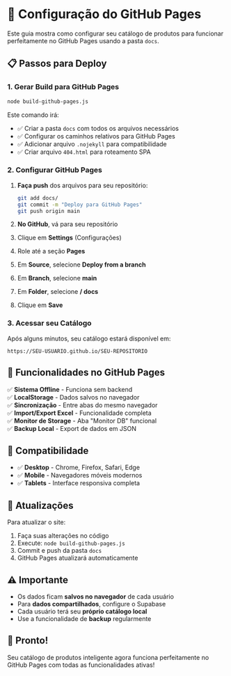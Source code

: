 # 🚀 Configuração do GitHub Pages

Este guia mostra como configurar seu catálogo de produtos para funcionar perfeitamente no GitHub Pages usando a pasta `docs`.

## 📋 Passos para Deploy

### 1. Gerar Build para GitHub Pages
```bash
node build-github-pages.js
```

Este comando irá:
- ✅ Criar a pasta `docs` com todos os arquivos necessários
- ✅ Configurar os caminhos relativos para GitHub Pages
- ✅ Adicionar arquivo `.nojekyll` para compatibilidade
- ✅ Criar arquivo `404.html` para roteamento SPA

### 2. Configurar GitHub Pages

1. **Faça push** dos arquivos para seu repositório:
   ```bash
   git add docs/
   git commit -m "Deploy para GitHub Pages"
   git push origin main
   ```

2. **No GitHub**, vá para seu repositório
3. Clique em **Settings** (Configurações)
4. Role até a seção **Pages**
5. Em **Source**, selecione **Deploy from a branch**
6. Em **Branch**, selecione **main**
7. Em **Folder**, selecione **/ docs**
8. Clique em **Save**

### 3. Acessar seu Catálogo

Após alguns minutos, seu catálogo estará disponível em:
```
https://SEU-USUARIO.github.io/SEU-REPOSITORIO
```

## 🎯 Funcionalidades no GitHub Pages

✅ **Sistema Offline** - Funciona sem backend  
✅ **LocalStorage** - Dados salvos no navegador  
✅ **Sincronização** - Entre abas do mesmo navegador  
✅ **Import/Export Excel** - Funcionalidade completa  
✅ **Monitor de Storage** - Aba "Monitor DB" funcional  
✅ **Backup Local** - Export de dados em JSON  

## 📱 Compatibilidade

- ✅ **Desktop** - Chrome, Firefox, Safari, Edge
- ✅ **Mobile** - Navegadores móveis modernos
- ✅ **Tablets** - Interface responsiva completa

## 🔧 Atualizações

Para atualizar o site:
1. Faça suas alterações no código
2. Execute: `node build-github-pages.js`
3. Commit e push da pasta `docs`
4. GitHub Pages atualizará automaticamente

## ⚠️ Importante

- Os dados ficam **salvos no navegador** de cada usuário
- Para **dados compartilhados**, configure o Supabase
- Cada usuário terá seu **próprio catálogo local**
- Use a funcionalidade de **backup** regularmente

## 🎉 Pronto!

Seu catálogo de produtos inteligente agora funciona perfeitamente no GitHub Pages com todas as funcionalidades ativas!